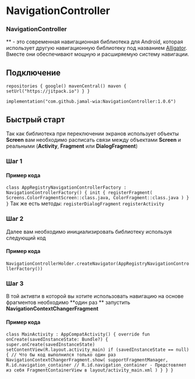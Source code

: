 # **NavigationController**

### NavigationController
** - это современная навигационная библиотека для Android, которая использует другую навигационную библиотеку под названием [Alligator](https://github.com/aartikov/Alligator). Вместе они обеспечивают мощную и расширяемую систему навигации.

## **Подключение**

`
repositories {
google()
mavenCentral()
maven { setUrl("https://jitpack.io") }
}
`

`implementation("com.github.jamal-wia:NavigationController:1.0.6")`

## **Быстрый старт**

Так как библиотека при переключении экранов использует объекты **Screen** вам необходимо расписать
связи между объектами **Screen** и реальными (**Activity**, **Fragment** или **DialogFragment**)

### Шаг 1

#### Пример кода

`
class AppRegistryNavigationControllerFactory : NavigationControllerFactory() {
init {
registerFragment(
Screens.ColorFragmentScreen::class.java,
ColorFragment::class.java
)
}
}
`
Так же есть методы: `registerDialogFragment` `registerActivity`

### Шаг 2

Далее вам необходимо инициализировать библиотеку используя следующий код

#### Пример кода

`NavigationControllerHolder.createNavigator(AppRegistryNavigationControllerFactory())`

### Шаг 3

В той активти в которой вы хотите использовать навигацию на основе фрагментов необходимо **один раз
** запустить **NavigationContextChangerFragment**

#### Пример кода

`
class MainActivity : AppCompatActivity() {
override fun onCreate(savedInstanceState: Bundle?) {
super.onCreate(savedInstanceState)
setContentView(R.layout.activity_main)
if (savedInstanceState == null) { // Что бы код выполнился только один раз
NavigationContextChangerFragment.show(
supportFragmentManager,
R.id.navigation_container // R.id.navigation_container - Предстовляет из себя FragmentContainerView в layout/activity_main.xml
)
}
}
}
`


